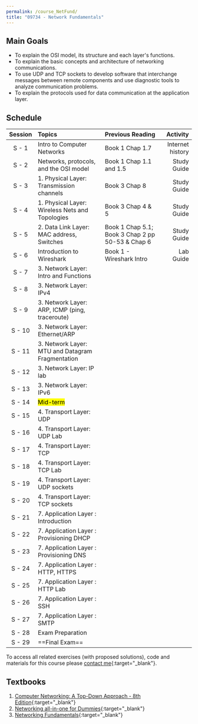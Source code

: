 ```yaml
---
permalink: /course_NetFund/
title: "09734 - Network Fundamentals"
---
```

## Main Goals

- To explain the OSI model, its structure and each layer's functions.
- To explain the basic concepts and architecture of networking communications.
- To use UDP and TCP sockets to develop software that interchange messages between remote components and use diagnostic tools to analyze communication problems.
- To explain the protocols used for data communication at the application layer.


## Schedule

|     Session      | Topics                                           | Previous Reading                                 |         Activity |
|:----------------:|:-------------------------------------------------|:-------------------------------------------------|-----------------:|
|      S - 1       | Intro to Computer Networks                       | Book 1 Chap 1.7                                  | Internet history |
|      S - 2       | Networks, protocols, and the OSI model           | Book 1 Chap 1.1 and 1.5                          |      Study Guide |
|      S - 3       | 1. Physical Layer: Transmission channels         | Book 3 Chap 8                                    |      Study Guide |
|      S - 4       | 1. Physical Layer: Wireless Nets and Topologies  | Book 3 Chap 4 & 5                                |      Study Guide |
|      S - 5       | 2. Data Link Layer: MAC address, Switches        | Book 1 Chap 5.1; Book 3 Chap 2 pp 50-53 & Chap 6 |      Study Guide |
|      S - 6       | Introduction to Wireshark                        | Book 1 - Wireshark Intro                         |        Lab Guide |
|      S - 7       | 3. Network Layer: Intro and Functions            |                                                  ||
|      S - 8       | 3. Network Layer: IPv4                           |                                                  ||
|      S - 9       | 3. Network Layer: ARP, ICMP (ping, traceroute)   |                                                  ||
|      S - 10      | 3. Network Layer: Ethernet/ARP                   |                                                  ||
|      S - 11      | 3. Network Layer: MTU and Datagram Fragmentation |                                                  ||
|      S - 12      | 3. Network Layer: IP lab                         |                                                  ||
|      S - 13      | 3. Network Layer: IPv6                           |                                                  ||
|      S - 14      | <mark>Mid-term</mark>                            |                                                  ||
|      S - 15      | 4. Transport Layer: UDP                          |                                                  ||
|      S - 16      | 4. Transport Layer: UDP Lab                      |                                                  ||
|      S - 17      | 4. Transport Layer: TCP                          |                                                  ||
|      S - 18      | 4. Transport Layer: TCP Lab                      |                                                  ||
|      S - 19      | 4. Transport Layer: UDP sockets                  |                                                  ||
|      S - 20      | 4. Transport Layer: TCP sockets                  |                                                  ||
|      S - 21      | 7. Application Layer : Introduction              |                                                  ||
|      S - 22      | 7. Application Layer : Provisioning DHCP         |                                                  ||
|      S - 23      | 7. Application Layer : Provisioning DNS          |                                                  ||
|      S - 24      | 7. Application Layer : HTTP, HTTPS               |                                                  ||
|      S - 25      | 7. Application Layer : HTTP Lab                  |                                                  ||               
|      S - 26      | 7. Application Layer : SSH                       |                                                  ||
|      S - 27      | 7. Application Layer : SMTP                      |                                                  ||
|      S - 28      | Exam Preparation                                 |                                                  ||
|      S - 29      | ==Final Exam==                                   |                                                  ||


To access all related exercises (with proposed solutions), code and materials for this course please [contact me](https://forms.gle/63NYpG1siX6E4KGj8){:target="_blank"}.

## Textbooks

1. [Computer Networking: A Top-Down Approach - 8th Edition](https://gaia.cs.umass.edu/kurose_ross/index.php){:target="_blank"}
2. [Networking all-in-one for Dummies](https://www.wiley.com/en-us/Networking+All+in+One+For+Dummies%2C+7th+Edition-p-9781119471622){:target="_blank"}
3. [Networking Fundamentals](https://www.packtpub.com/product/networking-fundamentals/9781838643508){:target="_blank"}
